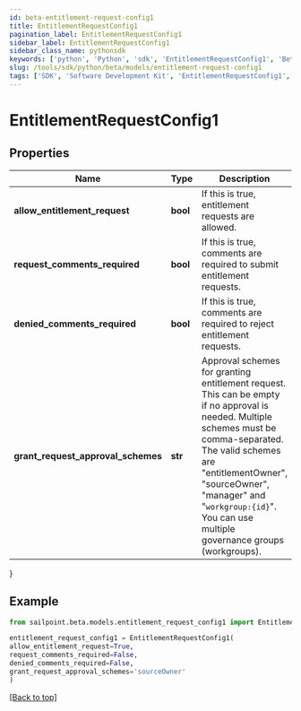 ```yaml
---
id: beta-entitlement-request-config1
title: EntitlementRequestConfig1
pagination_label: EntitlementRequestConfig1
sidebar_label: EntitlementRequestConfig1
sidebar_class_name: pythonsdk
keywords: ['python', 'Python', 'sdk', 'EntitlementRequestConfig1', 'BetaEntitlementRequestConfig1'] 
slug: /tools/sdk/python/beta/models/entitlement-request-config1
tags: ['SDK', 'Software Development Kit', 'EntitlementRequestConfig1', 'BetaEntitlementRequestConfig1']
---
```


# EntitlementRequestConfig1


## Properties

Name | Type | Description | Notes
------------ | ------------- | ------------- | -------------
**allow_entitlement_request** | **bool** | If this is true, entitlement requests are allowed. | [optional] [default to False]
**request_comments_required** | **bool** | If this is true, comments are required to submit entitlement requests. | [optional] [default to False]
**denied_comments_required** | **bool** | If this is true, comments are required to reject entitlement requests. | [optional] [default to False]
**grant_request_approval_schemes** | **str** | Approval schemes for granting entitlement request. This can be empty if no approval is needed. Multiple schemes must be comma-separated. The valid schemes are \"entitlementOwner\", \"sourceOwner\", \"manager\" and \"`workgroup:{id}`\". You can use multiple governance groups (workgroups).  | [optional] [default to 'sourceOwner']
}

## Example

```python
from sailpoint.beta.models.entitlement_request_config1 import EntitlementRequestConfig1

entitlement_request_config1 = EntitlementRequestConfig1(
allow_entitlement_request=True,
request_comments_required=False,
denied_comments_required=False,
grant_request_approval_schemes='sourceOwner'
)

```
[[Back to top]](#) 

